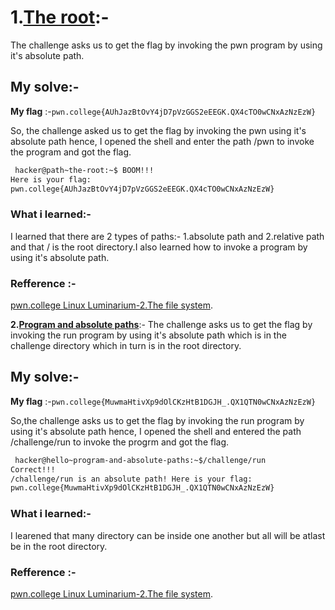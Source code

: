 # **1.<ins>The root</ins>**:-
   The challenge asks us to get the flag by invoking the pwn program by using it's absolute path.

## My solve:-
   **My flag** :-`pwn.college{AUhJazBtOvY4jD7pVzGGS2eEEGK.QX4cTO0wCNxAzNzEzW}`

   So, the challenge asked us to get the flag by invoking the pwn using it's absolute path hence, I opened the shell and enter the path /pwn to invoke the program and got the flag.
   ```bash
    hacker@path~the-root:~$ BOOM!!!
   Here is your flag:
   pwn.college{AUhJazBtOvY4jD7pVzGGS2eEEGK.QX4cTO0wCNxAzNzEzW}
   ```

### What i learned:-
   I learned that there are 2 types of paths:- 1.absolute path and 2.relative path and that / is the root directory.I also learned how to invoke a program by using it's absolute path.

   ### Refference :-
   [pwn.college Linux Luminarium-2.The file system](https://youtu.be/b67Jq6IZ3U8?list=PL-ymxv0nOtqqRAz1x90vxNbhmSkeYxHVC).
  
  **2.<ins>Program and absolute paths</ins>**:-
    The challenge asks us to get the flag by invoking the run program by using it's absolute path which is in the challenge directory which in turn is in the root directory.
    
## My solve:-
   **My flag** :-`pwn.college{MuwmaHtivXp9dOlCKzHtB1DGJH_.QX1QTN0wCNxAzNzEzW}`

   So,the challenge asks us to get the flag by invoking the run program by using it's absolute path hence, I opened the shell and entered the path /challenge/run to invoke the progrm and got the flag.
   ```bash
    hacker@hello~program-and-absolute-paths:~$/challenge/run
   Correct!!!
   /challenge/run is an absolute path! Here is your flag:
   pwn.college{MuwmaHtivXp9dOlCKzHtB1DGJH_.QX1QTN0wCNxAzNzEzW}
   ```

### What i learned:-
   I learened that many directory can be inside one another but all will be atlast be in the root directory.

   ### Refference :-
   [pwn.college Linux Luminarium-2.The file system](https://youtu.be/b67Jq6IZ3U8?list=PL-ymxv0nOtqqRAz1x90vxNbhmSkeYxHVC).
